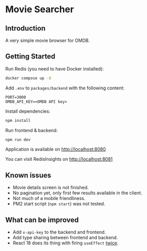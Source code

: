 # Movie Searcher

## Introduction

A very simple movie browser for OMDB.

## Getting Started

Run Redis (you need to have Docker installed):

```sh
docker compose up -d
```

Add `.env` to `packages/backend` with the following content:

```
PORT=3000
OMDB_API_KEY=<OMDB API key>
```

Install dependencies:

```sh
npm install
```

Run frontend & backend:

```sh
npm run dev
```

Application is available on [http://localhost:8080](http://localhost:8080)

You can visit RedisInsights on [http://localhost:8081](http://localhost:8081)

## Known issues

- Movie details screen is not finished.
- No pagination yet, only first few results available in the client.
- Not much of a mobile friendliness.
- PM2 start script (`npm start`) was not tested.

## What can be improved

- Add `x-api-key` to the backend and frontend.
- Add type sharing between frontend and backend.
- React 18 does its thing with firing `useEffect` [twice](https://beta.reactjs.org/learn/synchronizing-with-effects#how-to-handle-the-effect-firing-twice-in-development).
